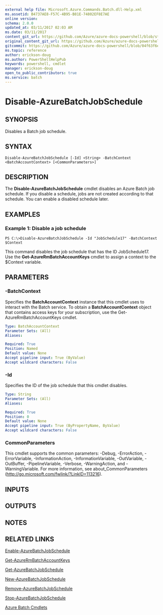 ```yaml
---
external help file: Microsoft.Azure.Commands.Batch.dll-Help.xml
ms.assetid: B4737AE8-F57C-4B95-B81E-74802EF8E7AE
online version:
schema: 2.0.0
updated_at: 03/11/2017 02:03 AM
ms.date: 03/11/2017
content_git_url: https://github.com/Azure/azure-docs-powershell/blob/staging/azureps-cmdlets-docs/ResourceManager/AzureRM.Batch/v2.7.0/Disable-AzureBatchJobSchedule.md
original_content_git_url: https://github.com/Azure/azure-docs-powershell/blob/staging/azureps-cmdlets-docs/ResourceManager/AzureRM.Batch/v2.7.0/Disable-AzureBatchJobSchedule.md
gitcommit: https://github.com/Azure/azure-docs-powershell/blob/04f63f6e685743ace2c57eb157574e34e8610b1c
ms.topic: reference
author: erickson-doug
ms.author: PowerShellHelpPub
keywords: powershell, cmdlet
manager: erickson-doug
open_to_public_contributors: true
ms.service: batch
---
```


# Disable-AzureBatchJobSchedule

## SYNOPSIS
Disables a Batch job schedule.

## SYNTAX

```
Disable-AzureBatchJobSchedule [-Id] <String> -BatchContext <BatchAccountContext> [<CommonParameters>]
```

## DESCRIPTION
The **Disable-AzureBatchJobSchedule** cmdlet disables an Azure Batch job schedule.
If you disable a schedule, jobs are not created according to that schedule.
You can enable a disabled schedule later.

## EXAMPLES

### Example 1: Disable a job schedule
```
PS C:\>Disable-AzureBatchJobSchedule -Id "JobSchedule17" -BatchContext $Context
```

This command disables the job schedule that has the ID JobSchedule17.
Use the **Get-AzureRmBatchAccountKeys** cmdlet to assign a context to the $Context variable.

## PARAMETERS

### -BatchContext
Specifies the **BatchAccountContext** instance that this cmdlet uses to interact with the Batch service.
To obtain a **BatchAccountContext** object that contains access keys for your subscription, use the Get-AzureRmBatchAccountKeys cmdlet.

```yaml
Type: BatchAccountContext
Parameter Sets: (All)
Aliases: 

Required: True
Position: Named
Default value: None
Accept pipeline input: True (ByValue)
Accept wildcard characters: False
```

### -Id
Specifies the ID of the job schedule that this cmdlet disables.

```yaml
Type: String
Parameter Sets: (All)
Aliases: 

Required: True
Position: 0
Default value: None
Accept pipeline input: True (ByPropertyName, ByValue)
Accept wildcard characters: False
```

### CommonParameters
This cmdlet supports the common parameters: -Debug, -ErrorAction, -ErrorVariable, -InformationAction, -InformationVariable, -OutVariable, -OutBuffer, -PipelineVariable, -Verbose, -WarningAction, and -WarningVariable. For more information, see about_CommonParameters (http://go.microsoft.com/fwlink/?LinkID=113216).

## INPUTS

## OUTPUTS

## NOTES

## RELATED LINKS

[Enable-AzureBatchJobSchedule](./Enable-AzureBatchJobSchedule.md)

[Get-AzureRmBatchAccountKeys](./Get-AzureRmBatchAccountKeys.md)

[Get-AzureBatchJobSchedule](./Get-AzureBatchJobSchedule.md)

[New-AzureBatchJobSchedule](./New-AzureBatchJobSchedule.md)

[Remove-AzureBatchJobSchedule](./Remove-AzureBatchJobSchedule.md)

[Stop-AzureBatchJobSchedule](./Stop-AzureBatchJobSchedule.md)

[Azure Batch Cmdlets](./AzureRM.Batch.md)


